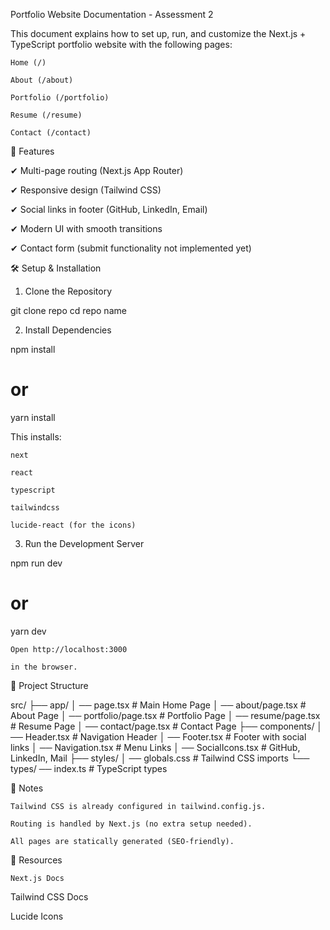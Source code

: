 Portfolio Website Documentation - Assessment 2

This document explains how to set up, run, and customize the Next.js + TypeScript portfolio website with the following pages:


    Home (/)

    About (/about)

    Portfolio (/portfolio)

    Resume (/resume)

    Contact (/contact)



📌 Features

✔ Multi-page routing (Next.js App Router)

✔ Responsive design (Tailwind CSS)

✔ Social links in footer (GitHub, LinkedIn, Email)

✔ Modern UI with smooth transitions

✔ Contact form (submit functionality not implemented yet)


🛠️ Setup & Installation

1. Clone the Repository

git clone repo
cd repo name


2. Install Dependencies

npm install
# or
yarn install


This installs:


    next

    react

    typescript

    tailwindcss

    lucide-react (for the icons)


3. Run the Development Server

npm run dev
# or
yarn dev



    Open http://localhost:3000

    in the browser.



📂 Project Structure

src/
├── app/
│   ── page.tsx          # Main Home Page
│   ── about/page.tsx    # About Page
│   ── portfolio/page.tsx # Portfolio Page
│   ── resume/page.tsx   # Resume Page
│   ── contact/page.tsx  # Contact Page
├── components/
│   ── Header.tsx        # Navigation Header
│   ── Footer.tsx        # Footer with social links
│   ── Navigation.tsx    # Menu Links
│   ── SocialIcons.tsx   # GitHub, LinkedIn, Mail
├── styles/
│   ── globals.css       # Tailwind CSS imports
└── types/
    ── index.ts          # TypeScript types


📝 Notes


    Tailwind CSS is already configured in tailwind.config.js.

    Routing is handled by Next.js (no extra setup needed).

    All pages are statically generated (SEO-friendly).



🔗 Resources


    Next.js Docs


Tailwind CSS Docs

Lucide Icons